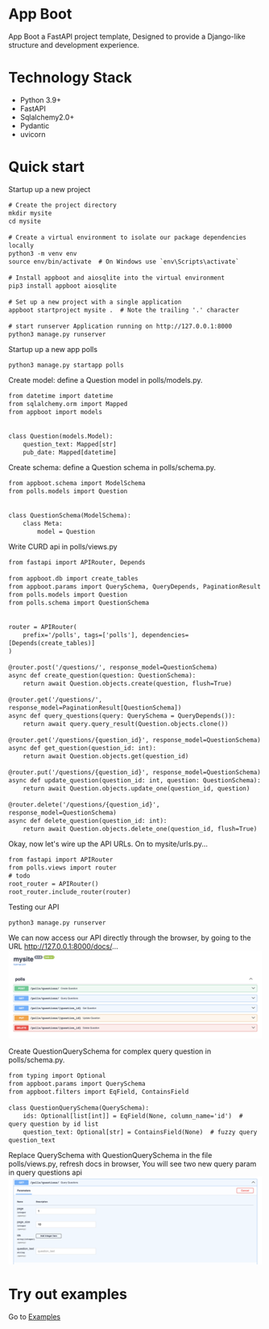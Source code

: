 # App Boot
App Boot a FastAPI project template, Designed to provide a Django-like structure and development experience.

# Technology Stack
 - Python 3.9+
 - FastAPI
 - Sqlalchemy2.0+
 - Pydantic
 - uvicorn

# Quick start
Startup up a new project
```shell
# Create the project directory
mkdir mysite
cd mysite

# Create a virtual environment to isolate our package dependencies locally
python3 -m venv env
source env/bin/activate  # On Windows use `env\Scripts\activate`

# Install appboot and aiosqlite into the virtual environment
pip3 install appboot aiosqlite

# Set up a new project with a single application
appboot startproject mysite .  # Note the trailing '.' character

# start runserver Application running on http://127.0.0.1:8000
python3 manage.py runserver
```
Startup up a new app polls
```shell
python3 manage.py startapp polls
```
Create model: define a Question model in polls/models.py.
```python3
from datetime import datetime
from sqlalchemy.orm import Mapped
from appboot import models


class Question(models.Model):
    question_text: Mapped[str]
    pub_date: Mapped[datetime]
```
Create schema: define a Question schema in polls/schema.py.
```python3
from appboot.schema import ModelSchema
from polls.models import Question


class QuestionSchema(ModelSchema):
    class Meta:
        model = Question
```
Write CURD api in polls/views.py
```python3
from fastapi import APIRouter, Depends

from appboot.db import create_tables
from appboot.params import QuerySchema, QueryDepends, PaginationResult
from polls.models import Question
from polls.schema import QuestionSchema


router = APIRouter(
    prefix='/polls', tags=['polls'], dependencies=[Depends(create_tables)]
)

@router.post('/questions/', response_model=QuestionSchema)
async def create_question(question: QuestionSchema):
    return await Question.objects.create(question, flush=True)

@router.get('/questions/', response_model=PaginationResult[QuestionSchema])
async def query_questions(query: QuerySchema = QueryDepends()):
    return await query.query_result(Question.objects.clone())

@router.get('/questions/{question_id}', response_model=QuestionSchema)
async def get_question(question_id: int):
    return await Question.objects.get(question_id)

@router.put('/questions/{question_id}', response_model=QuestionSchema)
async def update_question(question_id: int, question: QuestionSchema):
    return await Question.objects.update_one(question_id, question)

@router.delete('/questions/{question_id}', response_model=QuestionSchema)
async def delete_question(question_id: int):
    return await Question.objects.delete_one(question_id, flush=True)
```
Okay, now let's wire up the API URLs. On to mysite/urls.py...
```python3
from fastapi import APIRouter
from polls.views import router
# todo
root_router = APIRouter()
root_router.include_router(router)
```
Testing our API
```shell
python3 manage.py runserver
```
We can now access our API directly through the browser, by going to the URL http://127.0.0.1:8000/docs/...
![](https://raw.githubusercontent.com/taogeYT/appboot/v0.1.7/images/polls.png)

Create QuestionQuerySchema for complex query question in polls/schema.py.
```python3
from typing import Optional
from appboot.params import QuerySchema
from appboot.filters import EqField, ContainsField

class QuestionQuerySchema(QuerySchema):
    ids: Optional[list[int]] = EqField(None, column_name='id')  # query question by id list
    question_text: Optional[str] = ContainsField(None)  # fuzzy query question_text
```
Replace QuerySchema with QuestionQuerySchema in the file polls/views.py, refresh docs in browser, You will see two new query param in query questions api
![](https://raw.githubusercontent.com/taogeYT/appboot/v0.1.7/images/query.png)

# Try out examples
Go to [Examples](./examples)
